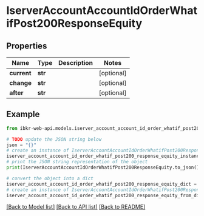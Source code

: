 # IserverAccountAccountIdOrderWhatifPost200ResponseEquity


## Properties

Name | Type | Description | Notes
------------ | ------------- | ------------- | -------------
**current** | **str** |  | [optional] 
**change** | **str** |  | [optional] 
**after** | **str** |  | [optional] 

## Example

```python
from ibkr-web-api.models.iserver_account_account_id_order_whatif_post200_response_equity import IserverAccountAccountIdOrderWhatifPost200ResponseEquity

# TODO update the JSON string below
json = "{}"
# create an instance of IserverAccountAccountIdOrderWhatifPost200ResponseEquity from a JSON string
iserver_account_account_id_order_whatif_post200_response_equity_instance = IserverAccountAccountIdOrderWhatifPost200ResponseEquity.from_json(json)
# print the JSON string representation of the object
print(IserverAccountAccountIdOrderWhatifPost200ResponseEquity.to_json())

# convert the object into a dict
iserver_account_account_id_order_whatif_post200_response_equity_dict = iserver_account_account_id_order_whatif_post200_response_equity_instance.to_dict()
# create an instance of IserverAccountAccountIdOrderWhatifPost200ResponseEquity from a dict
iserver_account_account_id_order_whatif_post200_response_equity_from_dict = IserverAccountAccountIdOrderWhatifPost200ResponseEquity.from_dict(iserver_account_account_id_order_whatif_post200_response_equity_dict)
```
[[Back to Model list]](../README.md#documentation-for-models) [[Back to API list]](../README.md#documentation-for-api-endpoints) [[Back to README]](../README.md)


